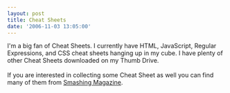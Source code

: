 ```yaml
---
layout: post
title: Cheat Sheets
date: '2006-11-03 13:05:00'
---
```


I'm a big fan of Cheat Sheets. I currently have HTML, JavaScript, Regular Expressions, and CSS cheat sheets hanging up in my cube. I have plenty of other Cheat Sheets downloaded on my Thumb Drive.<br><br>If you are interested in collecting some Cheat Sheet as well you can find many of them from <a href="http://www.smashingmagazine.com/cheat-sheets-static.html" target="_blank">Smashing Magazine</a>.